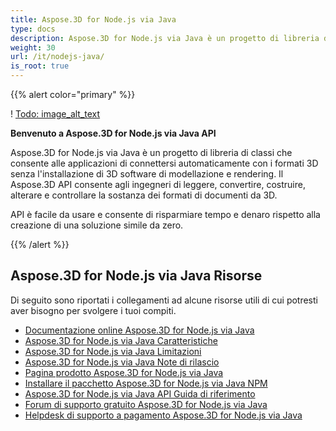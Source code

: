 ```yaml
---
title: Aspose.3D for Node.js via Java
type: docs
description: Aspose.3D for Node.js via Java è un progetto di libreria di classi che consente alle applicazioni di connettersi automaticamente con i formati 3D senza l'installazione di 3D software di modellazione e rendering. Il Aspose.3D API consente agli ingegneri di leggere, convertire, costruire, alterare e controllare la sostanza dei formati di documenti da 3D.
weight: 30
url: /it/nodejs-java/
is_root: true
---
```

{{% alert color="primary" %}} 

! [Todo: image_alt_text](home_1.png)

**Benvenuto a Aspose.3D for Node.js via Java API**

Aspose.3D for Node.js via Java è un progetto di libreria di classi che consente alle applicazioni di connettersi automaticamente con i formati 3D senza l'installazione di 3D software di modellazione e rendering. Il Aspose.3D API consente agli ingegneri di leggere, convertire, costruire, alterare e controllare la sostanza dei formati di documenti da 3D.

API è facile da usare e consente di risparmiare tempo e denaro rispetto alla creazione di una soluzione simile da zero.

{{% /alert %}} 
##  **Aspose.3D for Node.js via Java Risorse**
Di seguito sono riportati i collegamenti ad alcune risorse utili di cui potresti aver bisogno per svolgere i tuoi compiti.

- [Documentazione online Aspose.3D for Node.js via Java](/3d/it/nodejs-java/)
- [Aspose.3D for Node.js via Java Caratteristiche](/3d/it/nodejs-java/product-overview/#productoverview-richfeatures)
- [Aspose.3D for Node.js via Java Limitazioni](/3d/it/nodejs-java/installation/#installation-systemrequirements)
- [Aspose.3D for Node.js via Java Note di rilascio](https://releases.aspose.com/3d/nodejs-java/release-notes/)
- [Pagina prodotto Aspose.3D for Node.js via Java](https://products.aspose.com/3d/nodejs-java/)
- [Installare il pacchetto Aspose.3D for Node.js via Java NPM](https://www.npmjs.com/package/aspose.3d)
- [Aspose.3D for Node.js via Java API Guida di riferimento](https://reference.aspose.com/3d/java)
- [Forum di supporto gratuito Aspose.3D for Node.js via Java](https://forum.aspose.com/c/3d/18)
- [Helpdesk di supporto a pagamento Aspose.3D for Node.js via Java](https://helpdesk.aspose.com/)
